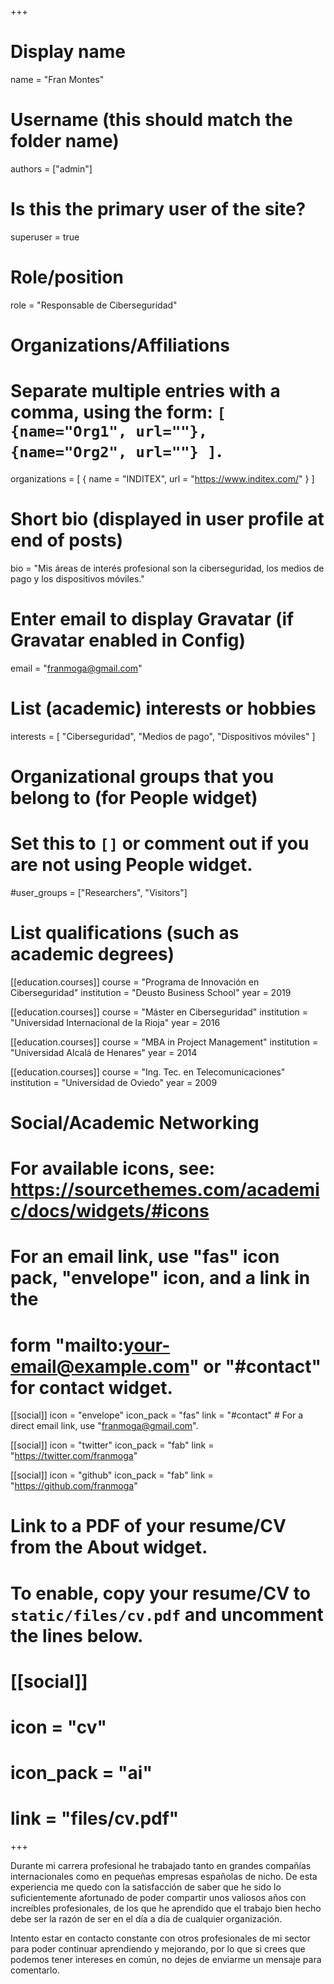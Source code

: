 +++
# Display name
name = "Fran Montes"

# Username (this should match the folder name)
authors = ["admin"]

# Is this the primary user of the site?
superuser = true

# Role/position
role = "Responsable de Ciberseguridad"

# Organizations/Affiliations
#   Separate multiple entries with a comma, using the form: `[ {name="Org1", url=""}, {name="Org2", url=""} ]`.
organizations = [ { name = "INDITEX", url = "https://www.inditex.com/" } ]

# Short bio (displayed in user profile at end of posts)
bio = "Mis áreas de interés profesional son la ciberseguridad, los medios de pago y los dispositivos móviles."

# Enter email to display Gravatar (if Gravatar enabled in Config)
email = "franmoga@gmail.com"

# List (academic) interests or hobbies
interests = [
  "Ciberseguridad",
  "Medios de pago",
  "Dispositivos móviles"
]

# Organizational groups that you belong to (for People widget)
#   Set this to `[]` or comment out if you are not using People widget.
#user_groups = ["Researchers", "Visitors"]

# List qualifications (such as academic degrees)
[[education.courses]]
  course = "Programa de Innovación en Ciberseguridad"
  institution = "Deusto Business School"
  year = 2019

[[education.courses]]
  course = "Máster en Ciberseguridad"
  institution = "Universidad Internacional de la Rioja"
  year = 2016

[[education.courses]]
  course = "MBA in Project Management"
  institution = "Universidad Alcalá de Henares"
  year = 2014

[[education.courses]]
  course = "Ing. Tec. en Telecomunicaciones"
  institution = "Universidad de Oviedo"
  year = 2009

# Social/Academic Networking
# For available icons, see: https://sourcethemes.com/academic/docs/widgets/#icons
#   For an email link, use "fas" icon pack, "envelope" icon, and a link in the
#   form "mailto:your-email@example.com" or "#contact" for contact widget.

[[social]]
  icon = "envelope"
  icon_pack = "fas"
  link = "#contact"  # For a direct email link, use "franmoga@gmail.com".

[[social]]
  icon = "twitter"
  icon_pack = "fab"
  link = "https://twitter.com/franmoga"

[[social]]
  icon = "github"
  icon_pack = "fab"
  link = "https://github.com/franmoga"

# Link to a PDF of your resume/CV from the About widget.
# To enable, copy your resume/CV to `static/files/cv.pdf` and uncomment the lines below.
# [[social]]
#   icon = "cv"
#   icon_pack = "ai"
#   link = "files/cv.pdf"

+++

Durante mi carrera profesional he trabajado tanto en grandes compañías internacionales como en pequeñas empresas españolas de nicho. De esta experiencia me quedo con la satisfacción de saber que he sido lo suficientemente afortunado de poder compartir unos valiosos años con increíbles profesionales, de los que he aprendido que el trabajo bien hecho debe ser la razón de ser en el día a día de cualquier organización.

Intento estar en contacto constante con otros profesionales de mi sector para poder continuar aprendiendo y mejorando, por lo que si crees que podemos tener intereses en común, no dejes de enviarme un mensaje para comentarlo.
